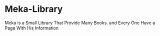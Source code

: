 # Meka-Library
Meka is a Small Library That Provide Many Books. and Every One Have a Page With His Information
